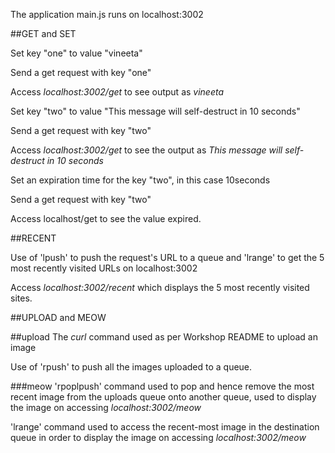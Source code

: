 The application main.js runs on localhost:3002

##GET and SET

Set key "one" to value "vineeta"

Send a get request with key "one"

Access *localhost:3002/get* to see output as *vineeta*

Set key "two" to value "This message will self-destruct in 10 seconds"

Send a get request with key "two"

Access *localhost:3002/get* to see the output as *This message will self-destruct in 10 seconds*

Set an expiration time for the key "two", in this case 10seconds

Send a get request with key "two"

Access localhost/get to see the value expired.

##RECENT

Use of 'lpush' to push the request's URL to a queue and 'lrange' to get the 5 most recently visited URLs on localhost:3002

Access *localhost:3002/recent* which displays the 5 most recently visited sites.

##UPLOAD and MEOW

##upload
The *curl* command used as per Workshop README to upload an image

Use of 'rpush' to push all the images uploaded to a queue. 

###meow
'rpoplpush' command used to pop and hence remove the most recent image from the uploads queue onto another queue, used to display the image on accessing *localhost:3002/meow*

'lrange' command used to access the recent-most image in the destination queue in order to display the image on accessing *localhost:3002/meow*



